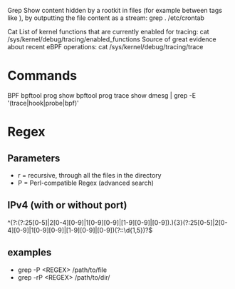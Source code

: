 
Grep
Show content hidden by a rootkit in files (for example between tags like <reptile> </reptile>), by outputting the file content as a stream:
grep . /etc/crontab

Cat
List of kernel functions that are currently enabled for tracing:
cat /sys/kernel/debug/tracing/enabled_functions
Source of great evidence about recent eBPF operations:
cat /sys/kernel/debug/tracing/trace
# Commands
BPF
bpftool prog show
bpftool prog trace show
dmesg | grep -E '(trace|hook|probe|bpf)'


# Regex
## Parameters
- r = recursive, through all the files in the directory
- P = Perl-compatible Regex (advanced search)
## IPv4 (with or without port)
^(?:(?:25[0-5]|2[0-4][0-9]|1[0-9][0-9]|[1-9][0-9]|[0-9])\.){3}(?:25[0-5]|2[0-4][0-9]|1[0-9][0-9]|[1-9][0-9]|[0-9])(?::\d{1,5})?$
## examples
- grep -P \<REGEX> /path/to/file
- grep -rP \<REGEX> /path/to/dir/



